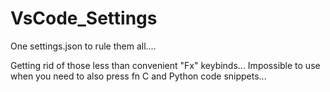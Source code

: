 # VsCode_Settings
One settings.json to rule them all....

Getting rid of those less than convenient "Fx" keybinds... Impossible to use when you need to also press fn
C and Python code snippets...

